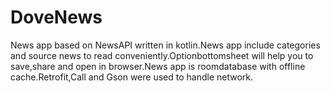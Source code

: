 # DoveNews
News app based on NewsAPI written in kotlin.News app include categories and source news to read conveniently.Optionbottomsheet will help you to save,share and open in browser.News app is roomdatabase with offline cache.Retrofit,Call and Gson were used to handle network.
